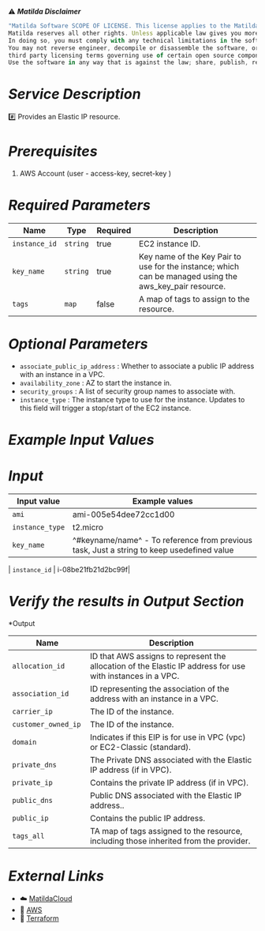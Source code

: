 :warning: ***Matilda Disclaimer***
```javascript
"Matilda Software SCOPE OF LICENSE. This license applies to the Matilda cloud product. The software is licensed, not sold. This agreement only gives you some rights to use the software. 
Matilda reserves all other rights. Unless applicable law gives you more rights despite this limitation, you may use the software only as expressly permitted in this agreement. 
In doing so, you must comply with any technical limitations in the software that only allow you to use it in certain ways. 
You may not reverse engineer, decompile or disassemble the software, or otherwise attempt to derive the source code for the software except and solely to the extent required by 
third party licensing terms governing use of certain open source components that may be included in the software; remove, minimize, block or modify any notices of Matilda or its suppliers in the software
Use the software in any way that is against the law; share, publish, rent or lease the software, or provide the software as a offering for others to use."
```

# *Service Description*
:hash: Provides an Elastic IP resource.

# *Prerequisites*
1. AWS Account (user - access-key, secret-key )

# *Required Parameters*
| Name | Type | Required | Description |
| --- | --- | --- | --- |
| `instance_id` | `string` | true | EC2 instance ID. |
| `key_name` | `string` | true| Key name of the Key Pair to use for the instance; which can be managed using the aws_key_pair resource. |
| `tags` | `map` | false | A map of tags to assign to the resource. |

# *Optional Parameters*
* `associate_public_ip_address` : 	 Whether to associate a public IP address with an instance in a VPC.
* `availability_zone` :	AZ to start the instance in.
* `security_groups` : A list of security group names to associate with.
* `instance_type`	: The instance type to use for the instance. Updates to this field will trigger a stop/start of the EC2 instance.

# *Example Input Values*
# *Input*

| Input value                       | Example values                                                                           |
|-----------------------------------|------------------------------------------------------------------------------------------|
| `ami`                             | ami-005e54dee72cc1d00                                                                    | 
| `instance_type`                   | t2.micro                                                                                 |
| `key_name`                        | ^#keyname/name^ - To reference from previous task, Just a string to keep usedefined value|

| `instance_id`                        | i-08be21fb21d2bc99f|

# *Verify the results in Output Section*
*Output

| Name | Description |
| ------------- | ------------- |
| `allocation_id` |  ID that AWS assigns to represent the allocation of the Elastic IP address for use with instances in a VPC. |
| `association_id` |ID representing the association of the address with an instance in a VPC. |
| `carrier_ip` |The ID of the instance. |
| `customer_owned_ip ` |The ID of the instance. |
| `domain ` |Indicates if this EIP is for use in VPC (vpc) or EC2-Classic (standard). |
| `private_dns` |The Private DNS associated with the Elastic IP address (if in VPC). |
| `private_ip` |Contains the private IP address (if in VPC). |
| `public_dns` |Public DNS associated with the Elastic IP address.. |
| `public_ip ` |Contains the public IP address. |
| `tags_all ` |TA map of tags assigned to the resource, including those inherited from the provider. |


# *External Links*
* :cloud: [MatildaCloud](https://www.matildacloud.com/docs/ "Matildacloud")
* :link: [AWS](https://aws.amazon.com/console/)
* :link: [Terraform](https://registry.terraform.io/providers/hashicorp/aws/latest/docs/resources/eip)